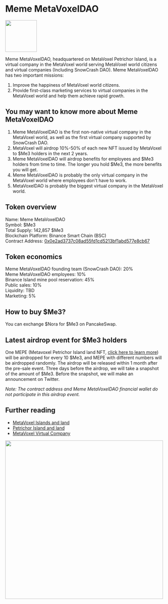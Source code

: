 # Meme MetaVoxelDAO

<img src="https://daos.snowcrash.space/daos/me3/logo.svg" width="100" />

Meme MetaVoxelDAO, headquartered on MetaVoxel Petrichor Island, is a virtual company in the MetaVoxel world serving MetaVoxel world citizens and virtual companies (Including SnowCrash DAO). Meme MetaVoxelDAO has two important missions:

1. Improve the happiness of MetaVoxel world citizens.
2. Provide first-class marketing services to virtual companies in the MetaVoxel world and help them achieve rapid growth.

## You may want to know more about Meme MetaVoxelDAO

1. Meme MetaVoxelDAO is the first non-native virtual company in the MetaVoxel world, as well as the first virtual company supported by SnowCrash DAO.
2. MetaVoxel will airdrop 10%-50% of each new NFT issued by MetaVoxel to $Me3 holders in the next 2 years.
3. Meme MetaVoxelDAO will airdrop benefits for employees and $Me3 holders from time to time. The longer you hold $Me3, the more benefits you will get.
4. Meme MetaVoxelDAO is probably the only virtual company in the MetaVoxel world where employees don't have to work.
5. MetaVoxelDAO is probably the biggest virtual company in the MetaVoxel world.

## Token overview

Name: Meme MetaVoxelDAO  
Symbol: $Me3  
Total Supply: 142,857 $Me3  
Blockchain Platform: Binance Smart Chain (BSC)  
Contract Address: [0x0e2ad3737c08ad55fd1cd5213bf1abd577e8cb67](https://bscscan.com/token/0x0e2ad3737c08ad55fd1cd5213bf1abd577e8cb67)  

## Token economics

Meme MetaVoxelDAO founding team (SnowCrash DAO): 20%  
Meme MetaVoxelDAO employees: 10%  
Binance Island mine pool reservation: 45%  
Public sales: 10%  
Liquidity: TBD  
Marketing: 5%  

## How to buy $Me3?

You can exchange $Nora for $Me3 on PancakeSwap.

## Latest airdrop event for $Me3 holders

One MEPE (Metavoxel Petrichor Island land NFT, [click here to learn more](https://docs.snowcrash.finance/gameplay/islands-and-land/petrichor-island)) will be airdropped for every 10 $Me3, and MEPE with different numbers will be airdropped randomly. The airdrop will be released within 1 month after the pre-sale event. Three days before the airdrop, we will take a snapshot of the amount of $Me3. Before the snapshot, we will make an announcement on Twitter.

*Note: The contract address and Meme MetaVoxelDAO financial wallet do not participate in this airdrop event.*

## Further reading

- [MetaVoxel Islands and land](https://docs.snowcrash.finance/gameplay/islands-and-land)
- [Petrichor Island and land](https://docs.snowcrash.finance/gameplay/islands-and-land/petrichor-island)
- [MetaVoxel Virtual Company](https://docs.snowcrash.finance/gameplay/virtual-company)

<img src="https://daos.snowcrash.space/static/world_a1.svg" width="500" />

